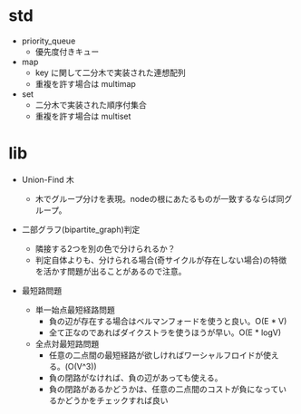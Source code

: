 # std

* priority_queue
  * 優先度付きキュー
* map
  * key に関して二分木で実装された連想配列
  * 重複を許す場合は multimap
* set
  * 二分木で実装された順序付集合
  * 重複を許す場合は multiset

# lib
* Union-Find 木
  * 木でグループ分けを表現。nodeの根にあたるものが一致するならば同グループ。

* 二部グラフ(bipartite_graph)判定
  * 隣接する2つを別の色で分けられるか？
  * 判定自体よりも、分けられる場合(奇サイクルが存在しない場合)の特徴を活かす問題が出ることがあるので注意。

* 最短路問題
  * 単一始点最短経路問題
    * 負の辺が存在する場合はベルマンフォードを使うと良い。O(E * V)
    * 全て正なのであればダイクストラを使うほうが早い。O(E * logV)
  * 全点対最短路問題
    * 任意の二点間の最短経路が欲しければワーシャルフロイドが使える。(O(V^3))
    * 負の閉路がなければ、負の辺があっても使える。
    * 負の閉路があるかどうかは、任意の二点間のコストが負になっているかどうかをチェックすれば良い

